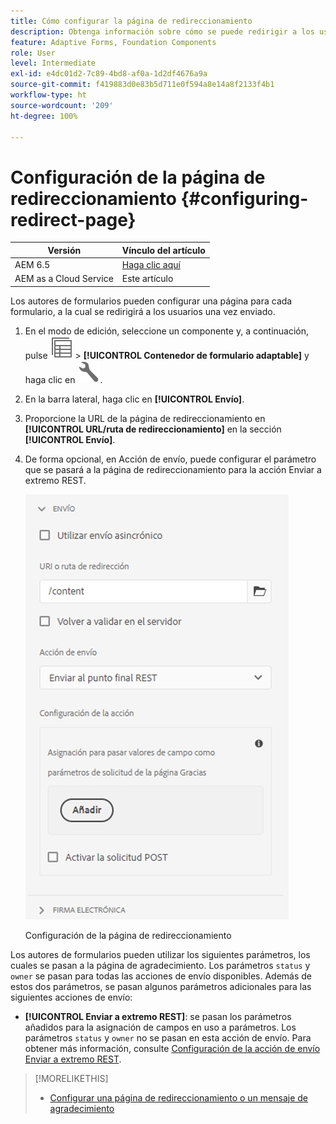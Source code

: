 ```yaml
---
title: Cómo configurar la página de redireccionamiento
description: Obtenga información sobre cómo se puede redirigir a los usuarios a una página web que los autores de formularios pueden configurar al crear el formulario.
feature: Adaptive Forms, Foundation Components
role: User
level: Intermediate
exl-id: e4dc01d2-7c89-4bd8-af0a-1d2df4676a9a
source-git-commit: f419883d0e83b5d711e0f594a8e14a8f2133f4b1
workflow-type: ht
source-wordcount: '209'
ht-degree: 100%

---
```


# Configuración de la página de redireccionamiento {#configuring-redirect-page}

| Versión | Vínculo del artículo |
| -------- | ---------------------------- |
| AEM 6.5 | [Haga clic aquí](https://experienceleague.adobe.com/docs/experience-manager-65/forms/adaptive-forms-basic-authoring/configuring-redirect-page.html?lang=es) |
| AEM as a Cloud Service | Este artículo |

Los autores de formularios pueden configurar una página para cada formulario, a la cual se redirigirá a los usuarios una vez enviado.

1. En el modo de edición, seleccione un componente y, a continuación, pulse ![field-level](assets/select_parent_icon.svg) > **[!UICONTROL Contenedor de formulario adaptable]** y haga clic en ![cmppr](assets/configure-icon.svg).

1. En la barra lateral, haga clic en **[!UICONTROL Envío]**.

1. Proporcione la URL de la página de redireccionamiento en **[!UICONTROL URL/ruta de redireccionamiento]** en la sección **[!UICONTROL Envío]**.
1. De forma opcional, en Acción de envío, puede configurar el parámetro que se pasará a la página de redireccionamiento para la acción Enviar a extremo REST.

   ![Configuración de la página de redireccionamiento](assets/redirect-url.png)

   Configuración de la página de redireccionamiento

Los autores de formularios pueden utilizar los siguientes parámetros, los cuales se pasan a la página de agradecimiento. Los parámetros `status` y `owner` se pasan para todas las acciones de envío disponibles. Además de estos dos parámetros, se pasan algunos parámetros adicionales para las siguientes acciones de envío:

* **[!UICONTROL Enviar a extremo REST]**: se pasan los parámetros añadidos para la asignación de campos en uso a parámetros. Los parámetros `status` y `owner` no se pasan en esta acción de envío. Para obtener más información, consulte [Configuración de la acción de envío Enviar a extremo REST](configuring-submit-actions.md).

>[!MORELIKETHIS]
>
>* [Configurar una página de redireccionamiento o un mensaje de agradecimiento](/help/forms/configure-redirect-page-or-thank-you-message.md)
